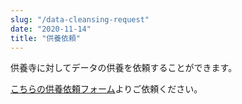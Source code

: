 ```yaml
---
slug: "/data-cleansing-request"
date: "2020-11-14"
title: "供養依頼"
---
```


供養寺に対してデータの供養を依頼することができます。

[こちらの供養依頼フォーム](https://forms.gle/pVUqMLB6uRkRTkRT7)よりご依頼ください。


